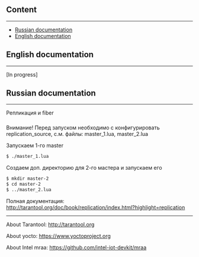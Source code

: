 ## Content
----------
* [Russian documentation](#Russian-documentation)
* [English documentation](#English-documentation)

## English documentation
------------------------
[In progress]

## Russian documentation
------------------------
Репликация и fiber

###
Внимание! Перед запуском необходимо с конфигурировать replication_source, с.м. файлы: master_1.lua, master_2.lua

Запускаем 1-го master
``` bash
$ ./master_1.lua
```

Создаем доп. директорию для 2-го мастера и запускаем его
``` bash
$ mkdir master-2
$ cd master-2
$ ../master_2.lua
```

Полная документация: http://tarantool.org/doc/book/replication/index.html?highlight=replication

------------------------

About Tarantool: http://tarantool.org

About yocto: https://www.yoctoproject.org

About Intel mraa: https://github.com/intel-iot-devkit/mraa
